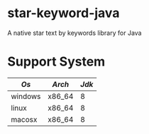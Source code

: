 star-keyword-java
===================================

A native star text by keywords library for Java

# Support System

| *Os*    | *Arch* | *Jdk* |
|---------|--------|-------|
| windows | x86_64 | 8     |
| linux   | x86_64 | 8     |
| macosx  | x86_64 | 8     |

